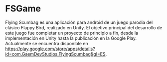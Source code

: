 # FSGame
Flying Scumbag es una aplicación para android de un juego parodia del clásico Flappy Bird, realizado en Unity. El objetivo principal del desarrollo de este juego fue completar un proyecto de principio a fin, desde la implementación en Unity hasta la publicación en la Google Play. Actualmente se encuentra disponible en https://play.google.com/store/apps/details?id=com.GaemDevStudios.FlyingScumbag&gl=ES.
